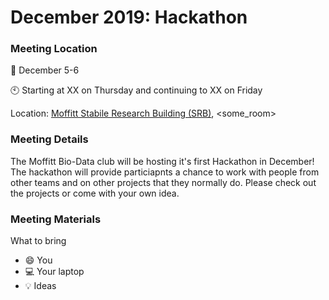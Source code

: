 # December 2019: Hackathon

### Meeting Location

:calendar: December 5-6

:clock10: Starting at XX on Thursday and continuing to XX on Friday

Location: [Moffitt Stabile Research Building (SRB)](https://goo.gl/maps/o6j3rtTuxCB2), <some_room>

### Meeting Details

The Moffitt Bio-Data club will be hosting it's first Hackathon in December! The hackathon will provide particiapnts a chance to work with people from other teams and on other projects that they normally do. Please check out the projects or come with your own idea.  

### Meeting Materials

What to bring 

- :smile: You
- :computer: Your laptop
- :bulb: Ideas
